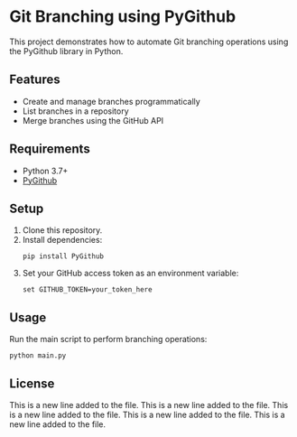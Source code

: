 # Git Branching using PyGithub

This project demonstrates how to automate Git branching operations using the PyGithub library in Python.

## Features

- Create and manage branches programmatically
- List branches in a repository
- Merge branches using the GitHub API

## Requirements

- Python 3.7+
- [PyGithub](https://pygithub.readthedocs.io/en/latest/)

## Setup

1. Clone this repository.
2. Install dependencies:
   ```
   pip install PyGithub
   ```
3. Set your GitHub access token as an environment variable:
   ```
   set GITHUB_TOKEN=your_token_here
   ```

## Usage

Run the main script to perform branching operations:

```
python main.py
```

## License

This is a new line added to the file.
This is a new line added to the file.
This is a new line added to the file.
This is a new line added to the file.
This is a new line added to the file.
